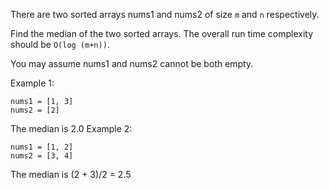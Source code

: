 There are two sorted arrays nums1 and nums2 of size `m` and `n` respectively.

Find the median of the two sorted arrays. The overall run time complexity should be `O(log (m+n))`.

You may assume nums1 and nums2 cannot be both empty.

 

Example 1:
```
nums1 = [1, 3]
nums2 = [2]
```
The median is 2.0
Example 2:
```
nums1 = [1, 2]
nums2 = [3, 4]
```
The median is (2 + 3)/2 = 2.5
